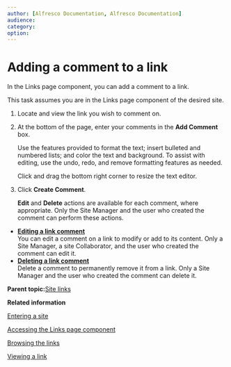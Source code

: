 ```yaml
---
author: [Alfresco Documentation, Alfresco Documentation]
audience: 
category: 
option: 
---
```


# Adding a comment to a link

In the Links page component, you can add a comment to a link.

This task assumes you are in the Links page component of the desired site.

1.  Locate and view the link you wish to comment on.

2.  At the bottom of the page, enter your comments in the **Add Comment** box.

    Use the features provided to format the text; insert bulleted and numbered lists; and color the text and background. To assist with editing, use the undo, redo, and remove formatting features as needed.

    Click and drag the bottom right corner to resize the text editor.

3.  Click **Create Comment**.

    **Edit** and **Delete** actions are available for each comment, where appropriate. Only the Site Manager and the user who created the comment can perform these actions.


-   **[Editing a link comment](../tasks/links-comment-edit.md)**  
You can edit a comment on a link to modify or add to its content. Only a Site Manager, a site Collaborator, and the user who created the comment can edit it.
-   **[Deleting a link comment](../tasks/links-comment-delete.md)**  
Delete a comment to permanently remove it from a link. Only a Site Manager and the user who created the comment can delete it.

**Parent topic:**[Site links](../concepts/links-intro.md)

**Related information**  


[Entering a site](dashboard-site-enter.md)

[Accessing the Links page component](links-page-access.md)

[Browsing the links](links-browse.md)

[Viewing a link](links-view.md)

